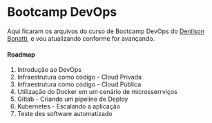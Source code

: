 # Bootcamp DevOps
Aqui ficaram os arquivos do curso de Bootcamp DevOps do [Denilson Bonatti](https://github.com/denilsonbonatti),
e vou atualizando conforme for avançando. 

#### Roadmap
1. Introdução ao DevOps 
2. Infraestrutura como código - Cloud Privada
3. Infraestrutura como código - Cloud Pública
4. Utilização do Docker em um cenário de microsserrviços
5. Gitlab - Criando um pipeline de Deploy
6. Kubernetes - Escalando a aplicação
7. Teste des software automatizado


